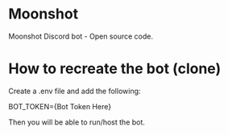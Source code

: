 # Moonshot

Moonshot Discord bot - Open source code.

# How to recreate the bot (clone)

Create a .env file and add the following:

BOT_TOKEN={Bot Token Here}

Then you will be able to run/host the bot.
